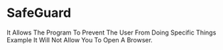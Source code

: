 # SafeGuard
It Allows The Program To Prevent The User From Doing Specific Things Example It Will Not Allow You To Open A Browser.
